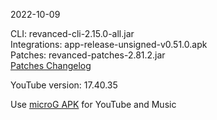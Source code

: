 2022-10-09
  
CLI: revanced-cli-2.15.0-all.jar  
Integrations: app-release-unsigned-v0.51.0.apk  
Patches: revanced-patches-2.81.2.jar  
[Patches Changelog](https://github.com/revanced/revanced-patches/releases/tag/v2.81.2)  

YouTube version: 17.40.35  
 
Use [microG APK](https://www.apkmirror.com/apk/team-vanced/microg-youtube-vanced/) for YouTube and Music
